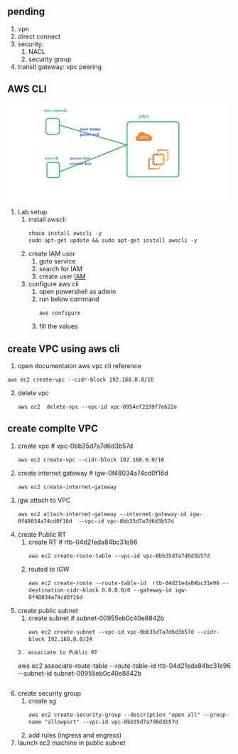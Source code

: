 ## pending 
  1. vpn
  2. direct connect
  3. security: 
      1. NACL
      2. security group
  4. transit gateway: vpc peering 
## AWS CLI 
![awscli](images/awscli.png)
   1. Lab setup 
      1. install awscli 
         ```
         choco install awscli -y
         sudo apt-get update && sudo apt-get install awscli -y
         ``` 
      2. create IAM user 
         1. goto service
         2. search for IAM
         3. create user 
      [IAM](https://github.com/ABBANAPURI0445/devops-aws/blob/master/AWS/AWS%20CLI/aws-clI.md)
      3. configure aws cli 
         1. open powershell as admin
         2. run below command
            ```
            aws configure
            ```
         3. fill the values 
## create VPC using aws cli 
   1. open documentaion aws vpc cli reference 
   ```
   aws ec2 create-vpc --cidr-block 192.168.0.0/16
   ```
   2. delete vpc 
      ```
      aws ec2  delete-vpc --vpc-id vpc-0954ef2199f7e622e
      ``` 
## create complte VPC 
   1. create vpc  # vpc-0bb35d7a7d6d3b57d 
      ```
      aws ec2 create-vpc --cidr-block 192.168.0.0/16
      ``` 
   2. create internet gateway #  igw-0f48034a74cd0f16d
       ```
       aws ec2 create-internet-gateway
       ``` 
   3. igw attach to VPC 
      ```
      aws ec2 attach-internet-gateway --internet-gateway-id igw-0f48034a74cd0f16d  --vpc-id vpc-0bb35d7a7d6d3b57d
      ```
   4. create Public RT 
      1. create RT # rtb-04d21eda84bc31e96
         ```
         aws ec2 create-route-table --vpc-id vpc-0bb35d7a7d6d3b57d 
         ```
      2. routed to IGW 
         ```
         aws ec2 create-route --route-table-id  rtb-04d21eda84bc31e96 --destination-cidr-block 0.0.0.0/0 --gateway-id igw-0f48034a74cd0f16d
         ``` 
   5. create public subnet
      1. create subnet # subnet-00955eb0c40e8842b
         ```
         aws ec2 create-subnet --vpc-id vpc-0bb35d7a7d6d3b57d --cidr-block 192.168.0.0/24
        ```
      2. associate to Public RT 
         ```
         aws ec2 associate-route-table  --route-table-id rtb-04d21eda84bc31e96  --subnet-id subnet-00955eb0c40e8842b
         ``` 
   6. create security group 
      1. create sg 
         ```
         aws ec2 create-security-group --description "open all" --group-name "allowport" --vpc-id vpc-0bb35d7a7d6d3b57d
      2. add rules (ingress and engress)
   7. launch ec2 machine in public subnet 